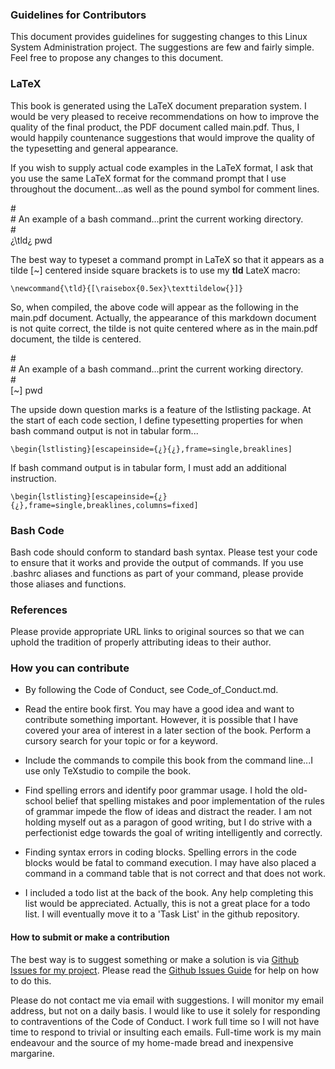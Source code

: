 ### Guidelines for Contributors

This document provides guidelines for suggesting changes to this Linux System Administration project. The suggestions are few and fairly simple. Feel free to propose any changes to this document.

### LaTeX

This book is generated using the LaTeX document preparation system. I would be very pleased to receive recommendations on how to improve the quality of the final product, the PDF document called main.pdf. Thus, I would happily countenance suggestions that would improve the quality of the typesetting and general appearance.

If you wish to supply actual code examples in the LaTeX format, I ask that you use the same LaTeX format for the command prompt that I use throughout the document...as well as the pound symbol for comment lines.

&#35;<br>
&#35; An example of a bash command...print the current working directory.<br>
&#35;<br>
&#191;\tld&#191; pwd<br>

The best way to typeset a command prompt in LaTeX so that it appears as a tilde [~] centered inside square brackets is to use my **tld** LateX macro: 
```
\newcommand{\tld}{[\raisebox{0.5ex}\texttildelow{}]}
```
So, when compiled, the above code will appear as the following in the main.pdf document. Actually, the appearance of this markdown document is not quite correct, the tilde is not quite centered where as in the main.pdf document, the tilde is centered.

&#35;<br>
&#35; An example of a bash command...print the current working directory.<br>
&#35;<br>
[~] pwd<br>

The upside down question marks is a feature of the lstlisting package. At the start of each code section, I define typesetting properties for when bash command output is not in tabular form...<br>
```
\begin{lstlisting}[escapeinside={¿}{¿},frame=single,breaklines]
```
If bash command output is in tabular form, I must add an additional instruction.
```
\begin{lstlisting}[escapeinside={¿}{¿},frame=single,breaklines,columns=fixed]
```
### Bash Code

Bash code should conform to standard bash syntax. Please test your code to ensure that it works and provide the output of commands. If you use .bashrc aliases and functions as part of your command, please provide those aliases and functions.

### References

Please provide appropriate URL links to original sources so that we can uphold the tradition of properly attributing ideas to their author.

### How you can contribute

* By following the Code of Conduct, see Code_of_Conduct.md.

* Read the entire book first. You may have a good idea and want to contribute something important. However, it is possible that I have covered your area of interest in a later section of the book. Perform a cursory search for your topic or for a keyword.

* Include the commands to compile this book from the command line...I use only TeXstudio to compile the book.

* Find spelling errors and identify poor grammar usage. I hold the old-school belief that spelling mistakes and poor implementation of the rules of grammar impede the flow of ideas and distract the reader. I am not holding myself out as a paragon of good writing, but I do strive with a perfectionist edge towards the goal of writing intelligently and correctly.

* Finding syntax errors in coding blocks. Spelling errors in the code blocks would be fatal to command execution. I may have also placed a command in a command table that is not correct and that does not work. 

* I included a todo list at the back of the book. Any help completing this list would be appreciated. Actually, this is not a great place for a todo list. I will eventually move it to a 'Task List' in the github repository.

#### How to submit or make a contribution

The best way is to suggest something or make a solution is via [Github Issues for my project](https://github.com/murraydavis/Linux-System-Administration/issues). Please read the [Github Issues Guide](https://guides.github.com/features/issues/) for help on how to do this.

Please do not contact me via email with suggestions. I will monitor my email address, but not on a daily basis. I would like to use it solely for responding to contraventions of the Code of Conduct. I work full time so I will not have time to respond to trivial or insulting each emails. Full-time work is my main endeavour and the source of my home-made bread and inexpensive margarine.







